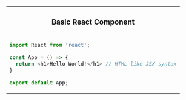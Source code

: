<table align="center">
<tr>
<th><h3>Basic React Component</h3></th>
</tr>

<tr></tr>

<tr>
<td>

```js
import React from 'react';

const App = () => {
  return <h1>Hello World!</h1> // HTML like JSX syntax
}

export default App;
```
</td>
</tr>
</table>